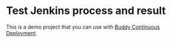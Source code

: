 # Test Jenkins process and result
This is a demo project that you can use with [Buddy Continuous Deployment](https://buddy.works).
